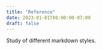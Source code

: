 ```yaml
---
title: "Reference"
date: 2023-01-01T08:00:00-07:00
draft: false
---
```


Study of different markdown styles.
